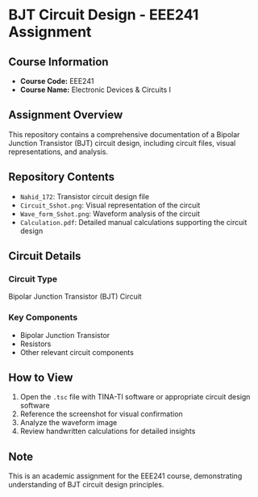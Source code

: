 # BJT Circuit Design - EEE241 Assignment

## Course Information
- **Course Code:** EEE241
- **Course Name:** Electronic Devices & Circuits I

## Assignment Overview
This repository contains a comprehensive documentation of a Bipolar Junction Transistor (BJT) circuit design, including circuit files, visual representations, and analysis.

## Repository Contents
- `Nahid_172`: Transistor circuit design file
- `Circuit_Sshot.png`: Visual representation of the circuit
- `Wave_form_Sshot.png`: Waveform analysis of the circuit
- `Calculation.pdf`: Detailed manual calculations supporting the circuit design

## Circuit Details
### Circuit Type
Bipolar Junction Transistor (BJT) Circuit

### Key Components
- Bipolar Junction Transistor
- Resistors
- Other relevant circuit components

## How to View
1. Open the `.tsc` file with TINA-TI software or appropriate circuit design software
2. Reference the screenshot for visual confirmation
3. Analyze the waveform image
4. Review handwritten calculations for detailed insights

## Note
This is an academic assignment for the EEE241 course, demonstrating understanding of BJT circuit design principles.
